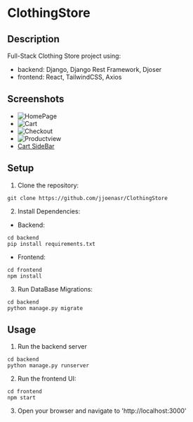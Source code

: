 # ClothingStore

## Description
Full-Stack Clothing Store project using:
- backend: Django, Django Rest Framework, Djoser
- frontend:  React, TailwindCSS, Axios

## Screenshots
- ![HomePage](https://rb.gy/ulxxee)
- ![Cart](https://rb.gy/ulxxee)
- ![Checkout](https://rb.gy/ulxxee)
- ![Productview](https://rb.gy/ulxxee)
- [Cart SideBar](https://rb.gy/ulxxee)

## Setup
1. Clone the repository:
```
git clone https://github.com/jjoenasr/ClothingStore
```

2. Install Dependencies:

- Backend:
```
cd backend
pip install requirements.txt
```

- Frontend:
```
cd frontend
npm install
```

3. Run DataBase Migrations:
```
cd backend
python manage.py migrate
```

## Usage
1. Run the backend server
```
cd backend
python manage.py runserver
```

2. Run the frontend UI:
```
cd frontend
npm start
```

3. Open your browser and navigate to 'http://localhost:3000'
